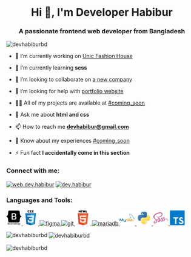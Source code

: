 <h1 align="center">Hi 👋, I'm Developer Habibur</h1>
<h3 align="center">A passionate frontend web developer from Bangladesh</h3>

<p align="left"> <img src="https://komarev.com/ghpvc/?username=devhabiburbd&label=Profile%20views&color=0e75b6&style=flat" alt="devhabiburbd" /> </p>

- 🔭 I’m currently working on [Unic Fashion House](#coming_soon)

- 🌱 I’m currently learning **scss**

- 👯 I’m looking to collaborate on [a new company](#coming_soon)

- 🤝 I’m looking for help with [portfolio website](#coming_soon)

- 👨‍💻 All of my projects are available at [#coming_soon](#coming_soon)

- 💬 Ask me about **html and css**

- 📫 How to reach me **devhabibur@gmail.com**

- 📄 Know about my experiences [#coming_soon](#coming_soon)

- ⚡ Fun fact **I accidentally come in this section**

<h3 align="left">Connect with me:</h3>
<p align="left">
<a href="https://fb.com/web.dev.habibur" target="blank"><img align="center" src="https://raw.githubusercontent.com/rahuldkjain/github-profile-readme-generator/master/src/images/icons/Social/facebook.svg" alt="web.dev.habibur" height="30" width="40" /></a>
<a href="https://www.youtube.com/c/dev.habibur" target="blank"><img align="center" src="https://raw.githubusercontent.com/rahuldkjain/github-profile-readme-generator/master/src/images/icons/Social/youtube.svg" alt="dev.habibur" height="30" width="40" /></a>
</p>

<h3 align="left">Languages and Tools:</h3>
<p align="left"> <a href="https://getbootstrap.com" target="_blank" rel="noreferrer"> <img src="https://raw.githubusercontent.com/devicons/devicon/master/icons/bootstrap/bootstrap-plain-wordmark.svg" alt="bootstrap" width="40" height="40"/> </a> <a href="https://www.w3schools.com/css/" target="_blank" rel="noreferrer"> <img src="https://raw.githubusercontent.com/devicons/devicon/master/icons/css3/css3-original-wordmark.svg" alt="css3" width="40" height="40"/> </a> <a href="https://www.figma.com/" target="_blank" rel="noreferrer"> <img src="https://www.vectorlogo.zone/logos/figma/figma-icon.svg" alt="figma" width="40" height="40"/> </a> <a href="https://git-scm.com/" target="_blank" rel="noreferrer"> <img src="https://www.vectorlogo.zone/logos/git-scm/git-scm-icon.svg" alt="git" width="40" height="40"/> </a> <a href="https://www.w3.org/html/" target="_blank" rel="noreferrer"> <img src="https://raw.githubusercontent.com/devicons/devicon/master/icons/html5/html5-original-wordmark.svg" alt="html5" width="40" height="40"/> </a> <a href="https://mariadb.org/" target="_blank" rel="noreferrer"> <img src="https://www.vectorlogo.zone/logos/mariadb/mariadb-icon.svg" alt="mariadb" width="40" height="40"/> </a> <a href="https://www.mysql.com/" target="_blank" rel="noreferrer"> <img src="https://raw.githubusercontent.com/devicons/devicon/master/icons/mysql/mysql-original-wordmark.svg" alt="mysql" width="40" height="40"/> </a> <a href="https://www.python.org" target="_blank" rel="noreferrer"> <img src="https://raw.githubusercontent.com/devicons/devicon/master/icons/python/python-original.svg" alt="python" width="40" height="40"/> </a> <a href="https://sass-lang.com" target="_blank" rel="noreferrer"> <img src="https://raw.githubusercontent.com/devicons/devicon/master/icons/sass/sass-original.svg" alt="sass" width="40" height="40"/> </a> <a href="https://www.typescriptlang.org/" target="_blank" rel="noreferrer"> <img src="https://raw.githubusercontent.com/devicons/devicon/master/icons/typescript/typescript-original.svg" alt="typescript" width="40" height="40"/> </a> </p>

<p><img align="left" src="https://github-readme-stats.vercel.app/api/top-langs?username=devhabiburbd&show_icons=true&locale=en&layout=compact" alt="devhabiburbd" /></p>

<p>&nbsp;<img align="center" src="https://github-readme-stats.vercel.app/api?username=devhabiburbd&show_icons=true&locale=en" alt="devhabiburbd" /></p>

<p><img align="center" src="https://github-readme-streak-stats.herokuapp.com/?user=devhabiburbd&" alt="devhabiburbd" /></p>
